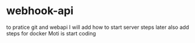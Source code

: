 # webhook-api
to pratice git and webapi 
I will add how to start server steps later also add steps for docker
Moti is start coding
